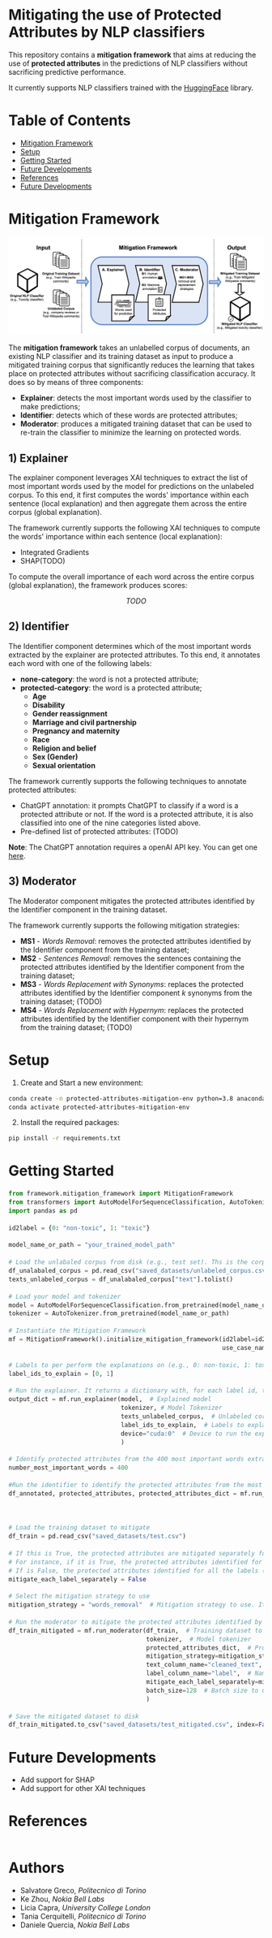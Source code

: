 # Mitigating the use of Protected Attributes by NLP classifiers

This repository contains a **mitigation framework** that aims at reducing the use of **protected attributes** in the predictions of NLP classifiers without sacrificing predictive performance.

It currently supports NLP classifiers trained with the [HuggingFace](https://huggingface.co/) library. 

# Table of Contents
- [Mitigation Framework](#mitigation-framework)
- [Setup](#setup)
- [Getting Started](#getting-started)
- [Future Developments](#future-developments)
- [References](#references)
- [Future Developments](#future-developments)



# Mitigation Framework
![Screenshot](images/mitigation-framework-architecture.png)

The **mitigation framework** takes an unlabelled corpus of documents, an existing NLP classifier and its training dataset as input to produce a mitigated training
corpus that significantly reduces the learning that takes place on protected attributes without sacrificing
classification accuracy. It does so by means of three components: 
* **Explainer**: detects the most important words used by the classifier to make predictions;
* **Identifier**: detects which of these words are protected attributes;
* **Moderator**: produces a mitigated training dataset that can be used to re-train the classifier to minimize the learning on protected words.

## 1) Explainer
The explainer component leverages XAI techniques to extract the list of most important words used by the model for predictions on the unlabeled corpus.
To this end, it first computes the words' importance within each sentence (local explanation) and then aggregate them across the entire corpus (global explanation).

The framework currently supports the following XAI techniques to compute the words' importance within each sentence (local explanation):
* Integrated Gradients
* SHAP(TODO)

To compute the overall importance of each word across the entire corpus (global explanation), the framework produces scores:
```math
TODO
```


## 2) Identifier
The Identifier component determines which of the most important words extracted by the explainer are protected attributes.
To this end, it annotates each word with one of the following labels:
* **none-category**: the word is not a protected attribute;
* **protected-category**: the word is a protected attribute;
    * **Age**
    * **Disability**
    * **Gender reassignment**
    * **Marriage and civil partnership**
    * **Pregnancy and maternity**
    * **Race**
    * **Religion and belief**
    * **Sex (Gender)**
    * **Sexual orientation**
    
The framework currently supports the following techniques to annotate protected attributes:
* ChatGPT annotation: it prompts ChatGPT to classify if a word is a protected attribute or not. If the word is a protected attribute, it is also classified into one of the nine categories listed above.
* Pre-defined list of protected attributes: (TODO)

**Note**: The ChatGPT annotation requires a openAI API key. You can get one [here](https://beta.openai.com/).

## 3) Moderator
The Moderator component mitigates the protected attributes identified by the Identifier component in the training dataset.

The framework currently supports the following mitigation strategies:
* **MS1** - *Words Removal*: removes the protected attributes identified by the Identifier component from the training dataset;
* **MS2** - *Sentences Removal*: removes the sentences containing the protected attributes identified by the Identifier component from the training dataset;
* **MS3** - *Words Replacement with Synonyms*: replaces the protected attributes identified by the Identifier component *k* synonyms from the training dataset; (TODO)
* **MS4** - *Words Replacement with Hypernym*: replaces the protected attributes identified by the Identifier component with their hypernym from the training dataset; (TODO)


# Setup
1) Create and Start a new environment:
```sh
conda create -n protected-attributes-mitigation-env python=3.8 anaconda
conda activate protected-attributes-mitigation-env
```
2) Install the required packages:
```sh
pip install -r requirements.txt
```

# Getting Started
```python
from framework.mitigation_framework import MitigationFramework
from transformers import AutoModelForSequenceClassification, AutoTokenizer
import pandas as pd

id2label = {0: "non-toxic", 1: "toxic"}

model_name_or_path = "your_trained_model_path"

# Load the unlabaled corpus from disk (e.g., test set). Ths is the corpus of texts to explain and extract most important words
df_unalabaled_corpus = pd.read_csv("saved_datasets/unlabeled_corpus.csv")
texts_unlabeled_corpus = df_unalabaled_corpus["text"].tolist()

# Load your model and tokenizer
model = AutoModelForSequenceClassification.from_pretrained(model_name_or_path)
tokenizer = AutoTokenizer.from_pretrained(model_name_or_path)

# Instantiate the Mitigation Framework
mf = MitigationFramework().initialize_mitigation_framework(id2label=id2label,
                                                           use_case_name="toxicity-classification")

# Labels to per perform the explanations on (e.g., 0: non-toxic, 1: toxic)
label_ids_to_explain = [0, 1]

# Run the explainer. It returns a dictionary with, for each label id, the list of most important words
output_dict = mf.run_explainer(model,  # Explained model
                               tokenizer, # Model Tokenizer
                               texts_unlabeled_corpus,  # Unlabeled corpus of texts to explain and extract most important words
                               label_ids_to_explain,  # Labels to explain
                               device="cuda:0"  # Device to run the explainer on
                               )

# Identify protected attributes from the 400 most important words extracted by the explainer for each label
number_most_important_words = 400

#Run the identifier to identify the protected attributes from the most important words extracted by the explainer
df_annotated, protected_attributes, protected_attributes_dict = mf.run_identifier(output_dict,  # Output of the explainer
                                                                                  number_most_important_words=number_most_important_words  # Number of most important words to consider
                                                                                  )

# Load the training dataset to mitigate
df_train = pd.read_csv("saved_datasets/test.csv")

# If this is True, the protected attributes are mitigated separately for each label, otherwise independently of the label
# For instance, if it is True, the protected attributes identified for the "nurse" label will be used to mitigate only the examples which original label is "nurse" and the same for "non-nurse"
# If is False, the protected attributes identified for all the labels (e.g., "non-nurse" and "nurse" label) will be used to mitigate all the examples, independently of the original label
mitigate_each_label_separately = False

# Select the mitigation strategy to use
mitigation_strategy = "words_removal"  # Mitigation strategy to use. It can be "words_removal" or "sentences_removal"

# Run the moderator to mitigate the protected attributes identified by the identifier in the training dataset
df_train_mitigated = mf.run_moderator(df_train,  # Training dataset to mitigate
                                      tokenizer,  # Model tokenizer
                                      protected_attributes_dict,  # Protected attributes identified by the identifier
                                      mitigation_strategy=mitigation_strategy,  # Mitigation strategy to use
                                      text_column_name="cleaned_text",  # Name of the column containing the texts
                                      label_column_name="label",  # Name of the column containing the labels
                                      mitigate_each_label_separately=mitigate_each_label_separately,  # Mitigate the protected attributes for each label separately or not
                                      batch_size=128  # Batch size to use for the mitigation
                                      )

# Save the mitigated dataset to disk
df_train_mitigated.to_csv("saved_datasets/test_mitigated.csv", index=False)
```

# Future Developments
* Add support for SHAP
* Add support for other XAI techniques

# References
```bibtex

```

# Authors
- Salvatore Greco, *Politecnico di Torino*
- Ke Zhou, *Nokia Bell Labs*
- Licia Capra, *University College London*
- Tania Cerquitelli, *Politecnico di Torino*
- Daniele Quercia, *Nokia Bell Labs*